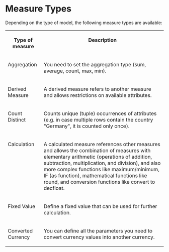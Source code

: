 <!-- loiof37eaafb3fd0455881d0c56b54d907e4 -->

# Measure Types

Depending on the type of model, the following measure types are available:


<table>
<tr>
<th valign="top">

Type of measure



</th>
<th valign="top">

Description



</th>
</tr>
<tr>
<td valign="top">

Aggregation



</td>
<td valign="top">

You need to set the aggregation type \(sum, average, count, max, min\).



</td>
</tr>
<tr>
<td valign="top">

Derived Measure



</td>
<td valign="top">

A derived measure refers to another measure and allows restrictions on available attributes.



</td>
</tr>
<tr>
<td valign="top">

Count Distinct



</td>
<td valign="top">

Counts unique \(tuple\) occurrences of attributes \(e.g. in case multiple rows contain the country "Germany", it is counted only once\).



</td>
</tr>
<tr>
<td valign="top">

Calculation



</td>
<td valign="top">

A calculated measure references other measures and allows the combination of measures with elementary arithmetic \(operations of addition, subtraction, multiplication, and division\), and also more complex functions like maximum/minimum, IF \(as function\), mathematical functions like round, and conversion functions like convert to decfloat.



</td>
</tr>
<tr>
<td valign="top">

Fixed Value



</td>
<td valign="top">

Define a fixed value that can be used for further calculation.



</td>
</tr>
<tr>
<td valign="top">

Converted Currency



</td>
<td valign="top">

You can define all the parameters you need to convert currency values into another currency.



</td>
</tr>
</table>

